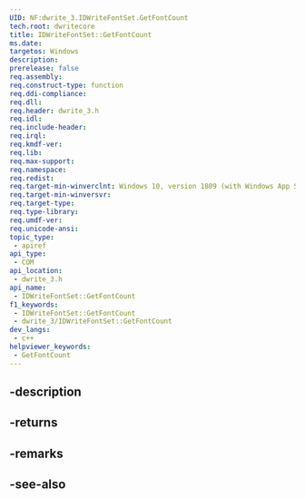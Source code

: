 ```yaml
---
UID: NF:dwrite_3.IDWriteFontSet.GetFontCount
tech.root: dwritecore
title: IDWriteFontSet::GetFontCount
ms.date: 
targetos: Windows
description: 
prerelease: false
req.assembly: 
req.construct-type: function
req.ddi-compliance: 
req.dll: 
req.header: dwrite_3.h
req.idl: 
req.include-header: 
req.irql: 
req.kmdf-ver: 
req.lib: 
req.max-support: 
req.namespace: 
req.redist: 
req.target-min-winverclnt: Windows 10, version 1809 (with Windows App SDK 0.5 or later)
req.target-min-winversvr: 
req.target-type: 
req.type-library: 
req.umdf-ver: 
req.unicode-ansi: 
topic_type:
 - apiref
api_type:
 - COM
api_location:
 - dwrite_3.h
api_name:
 - IDWriteFontSet::GetFontCount
f1_keywords:
 - IDWriteFontSet::GetFontCount
 - dwrite_3/IDWriteFontSet::GetFontCount
dev_langs:
 - c++
helpviewer_keywords:
 - GetFontCount
---
```


## -description

## -returns

## -remarks

## -see-also

